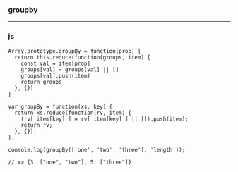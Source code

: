 ### groupby
---
### js

    Array.prototype.groupBy = function(prop) {
      return this.reduce(function(groups, item) {
        const val = item[prop]
        groups[val] = groups[val] || []
        groups[val].push(item)
        return groups
      }, {})
    }  
    
    var groupBy = function(xs, key) {
      return xs.reduce(function(rv, item) {
        (rv[ item[key] ] = rv[ item[key] ] || []).push(item);
        return rv;
      }, {});
    };

    console.log(groupBy(['one', 'two', 'three'], 'length'));

    // => {3: ["one", "two"], 5: ["three"]}

